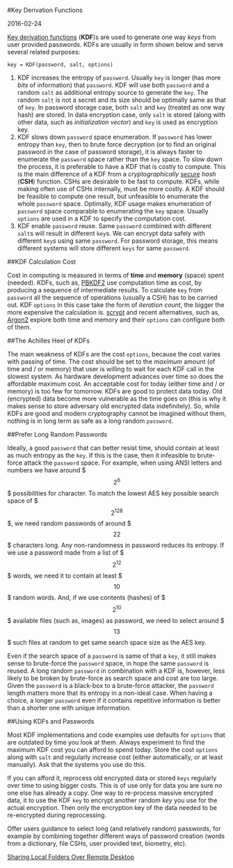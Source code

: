 #Key Derivation Functions

2016-02-24

<!--- tags: encryption -->

[Key derivation functions](https://en.wikipedia.org/wiki/Key_derivation_function) (**KDF**)s are used to generate one way *keys* from user provided passwords. KDFs are usually in form shown below and serve several related purposes:

```
key = KDF(password, salt, options)
```

1. KDF increases the entropy of `password`. Usually `key` is longer (has more *bits* of information) that `password`. KDF will use both `password` and a random `salt` as additional entropy source to generate the `key`. The random `salt` is not a secret and its size should be optimally same as that of `key`. In password storage case, both `salt` and `key` (treated as one way hash) are stored. In data encryption case, only `salt` is stored (along with other data, such as *initialization vector*) and `key` is used as encryption key.
2. KDF slows down `password` space enumeration. If `password` has lower entropy than `key`, then to brute force decryption (or to find an original password in the case of password storage), it is always faster to enumerate the `password` space rather than the `key` space. To slow down the process, it is preferable to have a KDF that is costly to compute. This is the main difference of a KDF from a *cryptographically [secure](https://en.wikipedia.org/wiki/Cryptographic_hash_function) hash* (**CSH**) function. CSHs are desirable to be fast to compute. KDFs, while making often use of CSHs internally, must be more costly. A KDF should be feasible to compute one result, but unfeasible to enumerate the whole `password` space. Optimally, KDF usage makes enumeration of `password` space comparable to enumerating the `key` space. Usually `options` are used in a KDF to specify the computation cost.
3. KDF enable `password` reuse. Same `password` combined with different `salt`s will result in different `key`s. We can encrypt data safely with different `key`s using same `password`. For password storage, this means different systems will store different `keys` for same `password`.

##KDF Calculation Cost

Cost in computing is measured in terms of **time** and **memory** (space) spent (needed). KDFs, such as, [PBKDF2](https://en.wikipedia.org/wiki/PBKDF2) use computation time as cost, by producing a sequence of intermediate results. To calculate `key` from `password` all the sequence of operations (usually a CSH) has to be carried out. KDF `options` in this case take the form of *iteration count*, the bigger the more expensive the calculation is. [scrypt](https://en.wikipedia.org/wiki/Scrypt) and recent alternatives, such as, [Argon2](https://en.wikipedia.org/wiki/Argon2) explore both time and memory and their `options` can configure both of them.

##The Achilles Heel of KDFs

The main weakness of KDFs are the cost `options`, because the cost varies with passing of time. The cost should be set to the *maximum* amount (of time and / or memory) that user is willing to wait for each KDF call in the slowest system. As hardware development advances over time so does the affordable maximum cost. An acceptable cost for today (either time and / or memory) is too few for tomorrow. KDFs are good to protect data today. Old (encrypted) data become more vulnerable as the time goes on (this is why it makes sense to store adversary old encrypted data indefinitely). So, while KDFs are good and modern cryptography cannot be imagined without them, nothing is in long term as safe as a long random `password`.

##Prefer Long Random Passwords

Ideally, a good `password` that can better resist time, should contain at least as much entropy as the `key`. If this is the case, then it infeasible to brute-force attack the `password` space. For example, when using ANSI letters and numbers we have around $$$2^{6}$$$ possibilities for character. To match the lowest AES key possible search space of $$$2^{128}$$$, we need random passwords of around $$$22$$$ characters long. Any non-randomness in password reduces its entropy. If we use a password made from a list of $$$2^{12}$$$ words, we need it to contain at least $$$10$$$ random words. And, if we use contents (hashes) of $$$2^{10}$$$ available files (such as, images) as password, we need to select around $$$13$$$ such files at random to get same search space size as the AES key. 

Even if the search space of a `password` is same of that a `key`, it still makes sense to brute-force the `password` space, in hope the same `password` is reused. A long random `password` in combination with a KDF is, however, less likely to be broken by brute-force as search space and cost are too large. Given the `password` is a black-box to a brute-force attacker, the `password` length matters more that its entropy in a non-ideal case. When having a choice, a longer `password` even if it contains repetitive information is better than a shorter one with unique information.

##Using KDFs and Passwords

Most KDF implementations and code examples use defaults for `options` that are outdated by time you look at them. Always experiment to find the maximum KDF cost you can afford to spend today. Store the cost `options` along with `salt` and regularly increase cost (either automatically, or at least manually). Ask that the systems you use do this.

If you can afford it, reprocess old encrypted data or stored `keys` regularly over time to using bigger costs. This is of use only for data you are sure no one else has already a copy. One way to re-process massive encrypted data, it to use the KDF `key` to encrypt another random *key* you use for the actual encryption. Then only the encryption key of the data needed to be re-encrypted during reprocessing.

Offer users guidance to select long (and relatively random) passwords, for example by combining together different ways of password creation (words from a dictionary, file CSHs, user provided text, biometry, etc).

<ins class='nfooter'><a id='fnext' href='#blog/2016/2016-02-17-Sharing-Local-Folders-Over-Remote-Desktop.md'>Sharing Local Folders Over Remote Desktop</a></ins>
